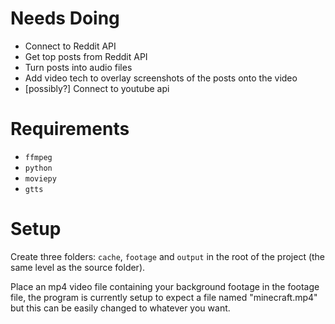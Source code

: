 # Needs Doing

-   Connect to Reddit API
-   Get top posts from Reddit API
-   Turn posts into audio files
-   Add video tech to overlay screenshots of the posts onto the video
-   [possibly?] Connect to youtube api

# Requirements

-   `ffmpeg`
-   `python`
-   `moviepy`
-   `gtts`

# Setup

Create three folders: `cache`, `footage` and `output` in the root of the project (the same level as the source folder).

Place an mp4 video file containing your background footage in the footage file, the program is currently setup to expect a file named "minecraft.mp4" but this can be easily changed to whatever you want.
